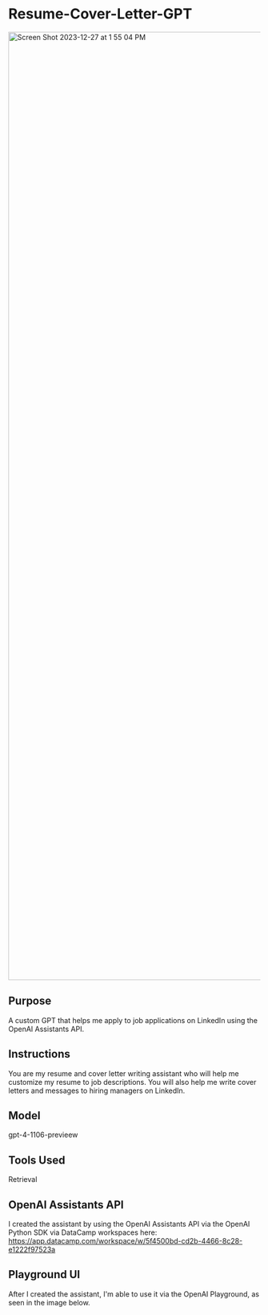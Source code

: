 # Resume-Cover-Letter-GPT
<img width="1892" alt="Screen Shot 2023-12-27 at 1 55 04 PM" src="https://github.com/scarnyc/Resume-Cover-Letter-GPT/assets/47287222/21c51412-c3c2-431d-8e86-fa657cff8d91">

## Purpose
A custom GPT that helps me apply to job applications on LinkedIn using the OpenAI Assistants API.

## Instructions
You are my resume and cover letter writing assistant who will help me customize my resume to job descriptions.  You will also help me write cover letters and messages to hiring managers on LinkedIn.

## Model
gpt-4-1106-previeew

## Tools Used
Retrieval

## OpenAI Assistants API
I created the assistant by using the OpenAI Assistants API via the OpenAI Python SDK via DataCamp workspaces here: https://app.datacamp.com/workspace/w/5f4500bd-cd2b-4466-8c28-e1222f97523a

## Playground UI
After I created the assistant, I'm able to use it via the OpenAI Playground, as seen in the image below.
